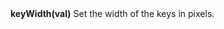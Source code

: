 <a name="keyWidth"><h3 style="padding-top: 40px; margin-top: 40px;"></h3></a>
**keyWidth(val)** Set the width of the keys in pixels.

<!--UPDATE WIDGET_IN_CSOUND
    SIdent sprintf "keyWidth(%d) ", 20+rnd(20)
    SIdentifier strcat SIdentifier, SIdent
-->